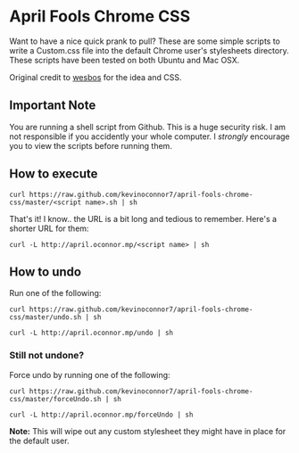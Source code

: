 # April Fools Chrome CSS

Want to have a nice quick prank to pull? These are some simple scripts to write a Custom.css file into the default Chrome user's stylesheets directory. These scripts have been tested on both Ubuntu and Mac OSX.

Original credit to [wesbos](https://github.com/wesbos/aprilFools.css) for the idea and CSS.

## Important Note

You are running a shell script from Github. This is a huge security risk. I am not responsible if you accidently your whole computer. I *strongly* encourage you to view the scripts before running them.

## How to execute
```
curl https://raw.github.com/kevinoconnor7/april-fools-chrome-css/master/<script name>.sh | sh
```

That's it! I know.. the URL is a bit long and tedious to remember. Here's a shorter URL for them:

```
curl -L http://april.oconnor.mp/<script name> | sh
```

## How to undo

Run one of the following:

```
curl https://raw.github.com/kevinoconnor7/april-fools-chrome-css/master/undo.sh | sh
```
```
curl -L http://april.oconnor.mp/undo | sh
```

### Still not undone?

Force undo by running one of the following:

```
curl https://raw.github.com/kevinoconnor7/april-fools-chrome-css/master/forceUndo.sh | sh
```
```
curl -L http://april.oconnor.mp/forceUndo | sh
```

**Note:** This will wipe out any custom stylesheet they might have in place for the default user.